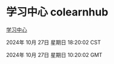 # 学习中心 colearnhub
[学习中心](http://219.139.197.74:56308/colearnhub/)

2024年 10月 27日 星期日 18:20:02 CST

2024年 10月 27日 星期日 10:20:02 GMT
